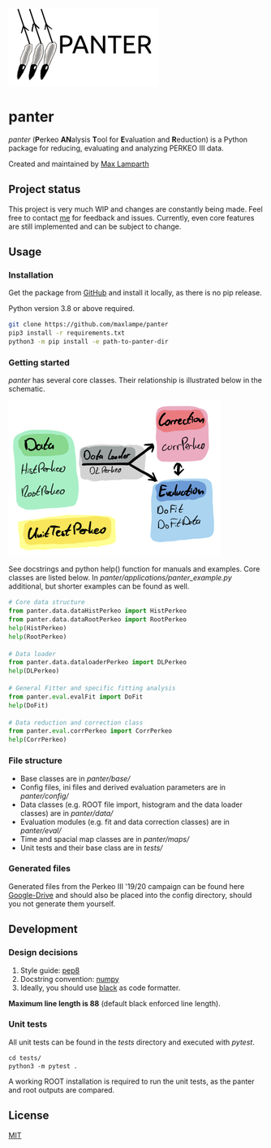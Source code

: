 
![image](images/panter_logo.png)

# panter

_panter_ (**P**erkeo **AN**alysis **T**ool for **E**valuation and **R**eduction) is a Python package for reducing, evaluating and analyzing PERKEO III data.

Created and maintained by [Max Lamparth](https://github.com/maxlampe/)

## Project status

This project is very much WIP and changes are constantly being made. Feel free to contact [me](mailto:max.lamparth@tum.de?subject=panter) for feedback and issues.
Currently, even core features are still implemented and can be subject to change.

## Usage

### Installation

Get the package from [GitHub](https://github.com/maxlampe/panter) and install it locally, as there is no pip release.

Python version 3.8 or above required.

```bash
git clone https://github.com/maxlampe/panter
pip3 install -r requirements.txt
python3 -m pip install -e path-to-panter-dir
```

### Getting started

_panter_ has several core classes. Their relationship is illustrated below in the schematic.

![image](images/schematic.png)

See docstrings and python help() function for manuals and examples. Core classes are listed below.
In _panter/applications/panter_example.py_ additional, but shorter examples can be found as well.

```python
# Core data structure
from panter.data.dataHistPerkeo import HistPerkeo
from panter.data.dataRootPerkeo import RootPerkeo
help(HistPerkeo)
help(RootPerkeo)

# Data loader
from panter.data.dataloaderPerkeo import DLPerkeo
help(DLPerkeo)

# General Fitter and specific fitting analysis
from panter.eval.evalFit import DoFit
help(DoFit)

# Data reduction and correction class
from panter.eval.corrPerkeo import CorrPerkeo
help(CorrPerkeo)
```

### File structure

- Base classes are in _panter/base/_
- Config files, ini files and derived evaluation parameters are in _panter/config/_
- Data classes (e.g. ROOT file import, histogram and the data loader classes) are in _panter/data/_
- Evaluation modules (e.g. fit and data correction classes) are in _panter/eval/_
- Time and spacial map classes are in _panter/maps/_
- Unit tests and their base class are in _tests/_

### Generated files

Generated files from the Perkeo III '19/20 campaign can be found here 
[Google-Drive](https://drive.google.com/drive/folders/1OAMSJ6GS1H43I2-rBBymWHGwYljm34oG?usp=sharing)
and should also be placed into the config directory, should you not generate them yourself.
## Development

### Design decisions

1. Style guide: [pep8](https://www.python.org/dev/peps/pep-0008/)
2. Docstring convention: [numpy](https://numpydoc.readthedocs.io/en/latest/format.html)
3. Ideally, you should use [black](https://pypi.org/project/black/) as code formatter.

**Maximum line length is 88** (default black enforced line length).

### Unit tests

All unit tests can be found in the _tests_ directory and executed with _pytest_.
```
cd tests/
python3 -m pytest .
```
A working ROOT installation is required to run the unit tests, as the panter and root outputs
are compared.

## License

[MIT](https://choosealicense.com/licenses/mit/)
